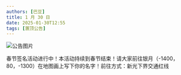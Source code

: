 ```yaml
---
authors: [巴豆]
title: 1 月 30 日
date: 2025-01-30T12:55
tags: [置顶公告]
---
```


![公告图片](/anno/25013001.jpg)

春节签名活动进行中！本活动持续到春节结束！请大家前往银月（-1400，80，-1300）在地图画上写下你的名字！前往方式：新光下界交通红线
